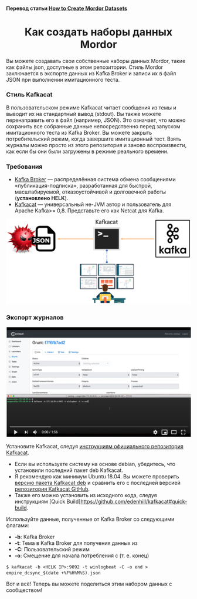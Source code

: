 #### Перевод статьи [How to Create Mordor Datasets](https://mordordatasets.com/export_mordor.html)
<h1 align="center"> Как создать наборы данных Mordor</h1>

Вы можете создавать свои собственные наборы данных Mordor, такие как файлы json, доступные в этом репозитории. Стиль Mordor  заключается в экспорте данных из Kafka Broker и записи их в файл JSON при выполнении имитационного теста.

### Стиль Kafkacat

В пользовательском режиме Kafkacat читает сообщения из темы и выводит их на стандартный вывод (stdout). Вы также можете перенаправить его в файл (например, JSON). Это означает, что можно сохранить все собранные данные непосредственно перед запуском имитационного теста из Kafka Broker. Вы можете закрыть потребительский режим, когда завершите имитационный тест. Взять журналы можно просто из этого репозитория и заново воспроизвести, как если бы они были загружены в режиме реального времени.

### Требования
- [Kafka Broker](http://kafka.apache.org/) — распределённая система обмена сообщениями «публикация-подписка», разработанная для быстрой, масштабируемой, отказоустойчивой и долговечной работы (**установлено HELK**).
- [Kafkacat](https://github.com/edenhill/kafkacat) — универсальный не-JVM автор и пользователь для Apache Kafka>= 0,8. Представьте его как Netcat для Kafka.

![1](https://github.com/l1c3t/RuInfoSec/blob/master/%D0%BF%D0%B5%D1%80%D0%B5%D0%B2%D0%BE%D0%B4%D1%8B/Mordor/The%20Mordor%20Project/Pictures/%D0%92%D0%B2%D0%B5%D0%B4%D0%B5%D0%BD%D0%B8%D0%B5%20Mordor/kafkacat_export.png)

### Экспорт журналов
[![Watch the video](https://github.com/l1c3t/RuInfoSec/blob/master/%D0%BF%D0%B5%D1%80%D0%B5%D0%B2%D0%BE%D0%B4%D1%8B/Mordor/The%20Mordor%20Project/Pictures/%D0%92%D0%B2%D0%B5%D0%B4%D0%B5%D0%BD%D0%B8%D0%B5%20Mordor/2.png)](https://youtu.be/kBe6-D1_ais)

Установите Kafkacat, следуя [инструкциям официального репозитория Kafkacat](https://github.com/edenhill/kafkacat#install).

- Если вы используете систему на основе debian, убедитесь, что  установили последний пакет deb Kafkacat.
- Я рекомендую как минимум Ubuntu 18.04. Вы можете проверить [версию пакета Kafkacat deb](https://packages.ubuntu.com/bionic/kafkacat) и сравнить его с последней версией [репозитория Kafkacat GitHub](https://github.com/edenhill/kafkacat/releases).
- Также его можно установить из исходного кода, следуя инструкциям [Quick Build]https://github.com/edenhill/kafkacat#quick-build.

Используйте данные, полученные от Kafka Broker со следующими флагами:

- **-b**: Kafka Broker
- **-t**: Тема в Kafka Broker для получения данных из
- **-C**: Пользовательский режим
- **-o**: Смещение для начала потребления с (т. е. конец)

```
$ kafkacat -b <HELK IP>:9092 -t winlogbeat -C -o end > empire_dcsync_$(date +%F%H%M%S).json
```
Вот и всё! Теперь вы можете поделиться этим набором данных с сообществом!
